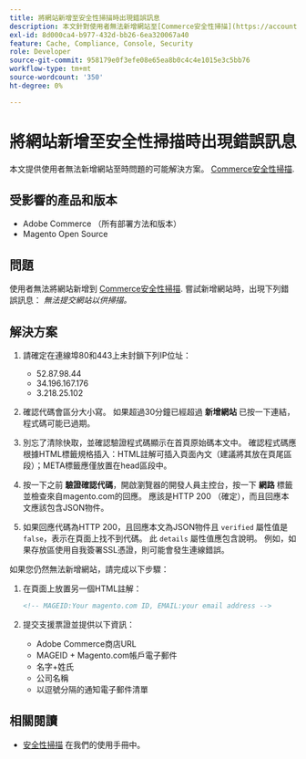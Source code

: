 ```yaml
---
title: 將網站新增至安全性掃描時出現錯誤訊息
description: 本文針對使用者無法新增網站至[Commerce安全性掃描](https://account.magento.com/scanner/dashboard/)的問題提供可能的解決方案。
exl-id: 8d000ca4-b977-432d-bb26-6ea320067a40
feature: Cache, Compliance, Console, Security
role: Developer
source-git-commit: 958179e0f3efe08e65ea8b0c4c4e1015e3c5bb76
workflow-type: tm+mt
source-wordcount: '350'
ht-degree: 0%

---
```


# 將網站新增至安全性掃描時出現錯誤訊息

本文提供使用者無法新增網站至時問題的可能解決方案。 [Commerce安全性掃描](https://account.magento.com/scanner/dashboard/).

## 受影響的產品和版本

* Adobe Commerce （所有部署方法和版本）
* Magento Open Source

## 問題

使用者無法將網站新增到 [Commerce安全性掃描](https://account.magento.com/scanner/dashboard/). 嘗試新增網站時，出現下列錯誤訊息： *無法提交網站以供掃描。*

## 解決方案

1. 請確定在連線埠80和443上未封鎖下列IP位址：
   * 52.87.98.44
   * 34.196.167.176
   * 3.218.25.102

1. 確認代碼會區分大小寫。 如果超過30分鐘已經超過 **新增網站** 已按一下連結，程式碼可能已過期。
1. 別忘了清除快取，並確認驗證程式碼顯示在首頁原始碼本文中。 確認程式碼應根據HTML標籤規格插入：HTML註解可插入頁面內文（建議將其放在頁尾區段）；META標籤應僅放置在head區段中。
1. 按一下之前 **驗證確認代碼**，開啟瀏覽器的開發人員主控台，按一下 **網路** 標籤並檢查來自magento.com的回應。 應該是HTTP 200 （確定），而且回應本文應該包含JSON物件。
1. 如果回應代碼為HTTP 200，且回應本文為JSON物件且 `verified` 屬性值是 `false`，表示在頁面上找不到代碼。 此 `details` 屬性值應包含說明。 例如，如果存放區使用自我簽署SSL憑證，則可能會發生連線錯誤。

如果您仍然無法新增網站，請完成以下步驟：

1. 在頁面上放置另一個HTML註解：

   ```HTML
   <!-- MAGEID:Your magento.com ID, EMAIL:your email address -->
   ```

1. 提交支援票證並提供以下資訊：
   * Adobe Commerce商店URL
   * MAGEID + Magento.com帳戶電子郵件
   * 名字+姓氏
   * 公司名稱
   * 以逗號分隔的通知電子郵件清單

## 相關閱讀

* [安全性掃描](https://docs.magento.com/user-guide/magento/security-scan.html) 在我們的使用手冊中。

